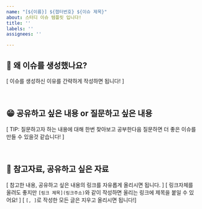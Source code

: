 ```yaml
---
name: "[${이름}] ${챕터번호} ${이슈 제목}"
about: 스터디 이슈 템플릿 입니다!
title: ''
labels: ''
assignees: ''

---
```


## 🤔 왜 이슈를 생성했나요?
[ 이슈를 생성하신 이유를 간략하게 작성하면 됩니다! ]


<br>

## 😁 공유하고 싶은 내용 or 질문하고 싶은 내용
[ TIP: 질문하고자 하는 내용에 대해 한번 찾아보고 공부한다음 질문하면 더 좋은 이슈를 만들 수 있을것 같습니다! ]


<br>

## 📌 참고자료, 공유하고 싶은 자료
[ 참고한 내용, 공유하고 싶은 내용의 링크를 자유롭게 올리시면 됩니다. ]
[ 링크자체를 올려도 좋지만 `[링크 제목](링크주소)`와 같이 작성하면 올리는 링크에 제목을 붙일 수 있어요! ]
[ `[, ]`로 작성한 모든 글은 지우고 올리시면 됩니다!]
